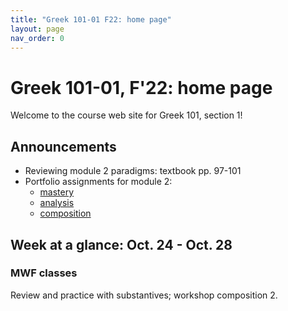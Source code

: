 ```yaml
---
title: "Greek 101-01 F22: home page"
layout: page
nav_order: 0
---
```




# Greek 101-01, F'22: home page

Welcome to the course web site for Greek 101, section 1! 


## Announcements

- Reviewing module 2 paradigms:  textbook pp. 97-101
- Portfolio assignments for module 2:
    - [mastery](./classes/module2/portfolio-mastery/)
    - [analysis](https://hellenike.github.io/textbook/practice/module2/portfolio/reading/)
    - [composition](https://hellenike.github.io/textbook/practice/module2/portfolio/composition/)



## Week at a glance: Oct. 24 - Oct. 28

### MWF classes

Review and practice with substantives; workshop composition 2.